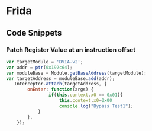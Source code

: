 # Frida
## Code Snippets
### Patch Register Value at an instruction offset
```js
var targetModule = 'DVIA-v2';
var addr = ptr(0x192c64);
var moduleBase = Module.getBaseAddress(targetModule);
var targetAddress = moduleBase.add(addr);
   Interceptor.attach(targetAddress, {
        onEnter: function(args) {
                if(this.context.x0 == 0x01){
                    this.context.x0=0x00
                    console.log("Bypass Test1");
            }
        },
    });
```
